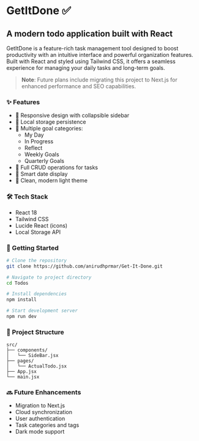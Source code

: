 # GetItDone ✅

## A modern todo application built with React

GetItDone is a feature-rich task management tool designed to boost productivity with an intuitive interface and powerful organization features. Built with React and styled using Tailwind CSS, it offers a seamless experience for managing your daily tasks and long-term goals.

> **Note**: Future plans include migrating this project to Next.js for enhanced performance and SEO capabilities.

### ✨ Features

- 📱 Responsive design with collapsible sidebar
- 💾 Local storage persistence
- 🎯 Multiple goal categories:
  - My Day
  - In Progress
  - Reflect
  - Weekly Goals
  - Quarterly Goals
- 🔄 Full CRUD operations for tasks
- 📅 Smart date display
- 🎨 Clean, modern light theme

### 🛠️ Tech Stack

- React 18
- Tailwind CSS
- Lucide React (icons)
- Local Storage API

### 🚀 Getting Started

```bash
# Clone the repository
git clone https://github.com/anirudhprmar/Get-It-Done.git

# Navigate to project directory
cd Todos

# Install dependencies
npm install

# Start development server
npm run dev
```

### 📁 Project Structure

```plaintext
src/
├── components/
│   └── SideBar.jsx
├── pages/
│   └── ActualTodo.jsx
├── App.jsx
└── main.jsx
```

### 🔜 Future Enhancements

- Migration to Next.js
- Cloud synchronization
- User authentication
- Task categories and tags
- Dark mode support

